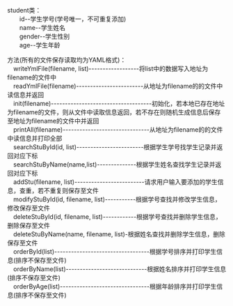 student类：  
　　id--学生学号(学号唯一，不可重复添加)  
　　name--学生姓名  
　　gender--学生性别  
　　age--学生年龄  

方法(所有的文件保存读取均为YAML格式)：  
　writeYmlFile(filename, list)------------------将list中的数据写入地址为filename的文件中  
　readYmlFile(filename)------------------------从地址为filename的的文件中读信息并返回  
　init(filename)------------------------------------初始化，若本地已存在地址为filename的文件，则从文件中读取信息返回，若不存在则随机生成信息后保存至地址为filename的文件中并返回  
　printAll(filename)-------------------------------从地址为filename的的文件中读信息并打印全部    
　searchStuById(id, list)------------------------根据学生学号找学生记录并返回对应下标  
　searchStuByName(name,list)--------------根据学生姓名查找学生记录并返回对应下标  
　addStu(filename, list)-------------------------请求用户输入要添加的学生信息，查重，若不重复则保存至文件  
　modifyStuById(id, filename, list)-----------根据学号查找并修改学生信息，修改保存至文件  
　deleteStuById(id, filename, list)------------根据学号查找并删除学生信息，删除保存至文件  
　deleteStuByName(name, filename, list)-根据姓名查找并删除学生信息，删除保存至文件  
　orderById(list)----------------------------------根据学号排序并打印学生信息(排序不保存至文件)  
　orderByName(list)-----------------------------根据姓名排序并打印学生信息(排序不保存至文件)  
　orderByAge(list)--------------------------------根据年龄排序并打印学生信息(排序不保存至文件)  
